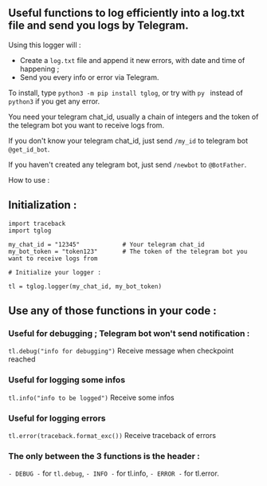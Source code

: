 ## Useful functions to log efficiently into a log.txt file and send you logs by Telegram.

Using this logger will :
- Create a `log.txt` file and append it new errors, with date and time of happening ;
- Send you every info or error via Telegram.

To install, type `python3 -m pip install tglog`, or try with `py ` instead of `python3` if you get any error.

You need your telegram chat_id, usually a chain of integers and the token of the telegram bot you want to receive logs from.

If you don't know your telegram chat_id, just send `/my_id` to telegram bot `@get_id_bot`.

If you haven't created any telegram bot, just send `/newbot` to `@BotFather`.

How to use : 

## Initialization :
```
import traceback
import tglog

my_chat_id = "12345"            # Your telegram chat_id
my_bot_token = "token123"       # The token of the telegram bot you want to receive logs from

# Initialize your logger :

tl = tglog.logger(my_chat_id, my_bot_token)
```

## Use any of those functions in your code :
### Useful for debugging ; Telegram bot won't send notification :
`tl.debug("info for debugging")`    Receive message when checkpoint reached
### Useful for logging some infos
`tl.info("info to be logged")`      Receive some infos
### Useful for logging errors
`tl.error(traceback.format_exc())`  Receive traceback of errors

### The only between the 3 functions is the header : 
`- DEBUG -` for `tl.debug`, `- INFO -` for tl.info, `- ERROR -` for tl.error.

